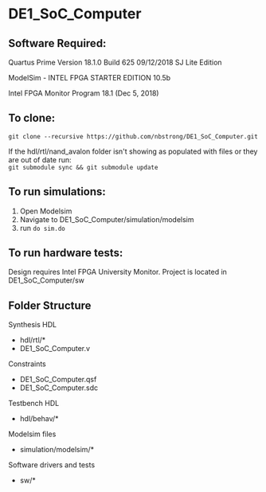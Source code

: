 # DE1_SoC_Computer

## Software Required:
Quartus Prime Version 18.1.0 Build 625 09/12/2018 SJ Lite Edition

ModelSim - INTEL FPGA STARTER EDITION 10.5b

Intel FPGA Monitor Program 18.1 (Dec 5, 2018)

## To clone:  
`git clone --recursive https://github.com/nbstrong/DE1_SoC_Computer.git`  

If the hdl/rtl/nand_avalon folder isn't showing as populated with files or they are out of date run:  
`git submodule sync && git submodule update`  

## To run simulations:
1. Open Modelsim
2. Navigate to DE1_SoC_Computer/simulation/modelsim
3. run `do sim.do`

## To run hardware tests:
Design requires Intel FPGA University Monitor. Project is located in DE1_SoC_Computer/sw

## Folder Structure
Synthesis HDL
  * hdl/rtl/*
  * DE1_SoC_Computer.v

Constraints
  * DE1_SoC_Computer.qsf
  * DE1_SoC_Computer.sdc

Testbench HDL
  * hdl/behav/*

Modelsim files
  * simulation/modelsim/*

Software drivers and tests
  * sw/*

